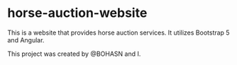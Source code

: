 # horse-auction-website
This is a website that provides horse auction services. It utilizes Bootstrap 5 and Angular.

This project was created by @BOHASN and I.
